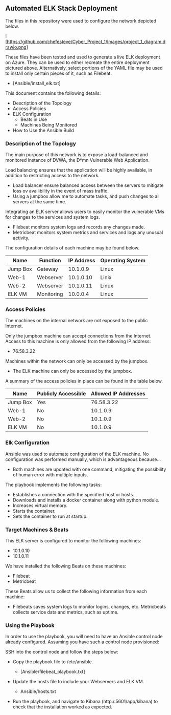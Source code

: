 ## Automated ELK Stack Deployment

The files in this repository were used to configure the network depicted below.

![https://github.com/chefesteve/Cyber_Project_1/Images/project_1_diagram.drawio.png]

These files have been tested and used to generate a live ELK deployment on Azure. They can be used to either recreate the entire deployment pictured above. Alternatively, select portions of the YAML file may be used to install only certain pieces of it, such as Filebeat.

  - [Ansible/install_elk.txt]

This document contains the following details:
- Description of the Topology
- Access Policies
- ELK Configuration
  - Beats in Use
  - Machines Being Monitored
- How to Use the Ansible Build


### Description of the Topology

The main purpose of this network is to expose a load-balanced and monitored instance of DVWA, the D*mn Vulnerable Web Application.

Load balancing ensures that the application will be highly available, in addition to restricting access to the network.
- Load balancer ensure balanced access between the servers to mitigate loss ov availibility in the event of mass traffic.
- Using a jumpbox allow me to automate tasks, and push changes to all servers at the same time.

Integrating an ELK server allows users to easily monitor the vulnerable VMs for changes to the services and system logs.
- Filebeat monitors system logs and records any changes made.
- Metricbeat monitors system metrics and services and logs any unusual activity.

The configuration details of each machine may be found below.

| Name     | Function  | IP Address  | Operating System |
|----------|-----------|-------------|------------------|
| Jump Box |  Gateway  |  10.1.0.9   | Linux            |
| Web-1    | Webserver |  10.1.0.10  | Linix            |
| Web-2    | Webserver |  10.1.0.11  | Linux            |
| ELK VM   |Monitoring |  10.0.0.4   | Linux            |

### Access Policies

The machines on the internal network are not exposed to the public Internet. 

Only the jumpbox machine can accept connections from the Internet. Access to this machine is only allowed from the following IP address:
- 76.58.3.22

Machines within the network can only be accessed by the jumpbox.
- The ELK machine can only be accessed by the jumpbox.

A summary of the access policies in place can be found in the table below.

| Name     | Publicly Accessible | Allowed IP Addresses |
|----------|---------------------|----------------------|
| Jump Box | Yes                 | 76.58.3.22           |
| Web-1    | No                  | 10.1.0.9             |
| Web-2    | No                  | 10.1.0.9             |
| ELK VM   | No                  | 10.1.0.9             |
### Elk Configuration

Ansible was used to automate configuration of the ELK machine. No configuration was performed manually, which is advantageous because...
- Both machines are updated with one command, mitigating the possibility of human error with multiple inputs.

The playbook implements the following tasks:
- Establishes a connection with the specified host or hosts.
- Downloads and installs a docker container along with python module.
- Increases virtual memory.
- Starts the container.
- Sets the container to run at startup.

### Target Machines & Beats
This ELK server is configured to monitor the following machines:
- 10.1.0.10
- 10.1.0.11

We have installed the following Beats on these machines:
- Filebeat
- Metricbeat

These Beats allow us to collect the following information from each machine:
- Filebeats saves system logs to monitor logins, changes, etc.  Metricbeats collects service data and metrics, such as uptime.

### Using the Playbook
In order to use the playbook, you will need to have an Ansible control node already configured. Assuming you have such a control node provisioned: 

SSH into the control node and follow the steps below:
- Copy the playbook file to /etc/ansible.

  - [Ansible/filebeat_playbook.txt]

- Update the hosts file to include your Webservers and ELK VM.

  - Ansible/hosts.txt

- Run the playbook, and navigate to Kibana (http:\\<ELK VM IP>:5601/app/kibana) to check that the installation worked as expected.
